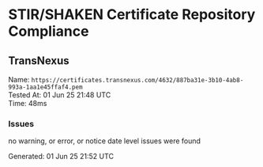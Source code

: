 # STIR/SHAKEN Certificate Repository Compliance

## TransNexus

Name: `https://certificates.transnexus.com/4632/887ba31e-3b10-4ab8-993a-1aa1e45ffaf4.pem`\
Tested At: 01 Jun 25 21:48 UTC\
Time: 48ms

### Issues

no warning, or error, or notice date level issues were found

Generated: 01 Jun 25 21:52 UTC